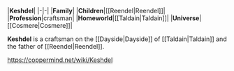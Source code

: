 |**Keshdel**|
|-|-|
|**Family**|
|**Children**|[[Reendel\|Reendel]]|
|**Profession**|craftsman|
|**Homeworld**|[[Taldain\|Taldain]]|
|**Universe**|[[Cosmere\|Cosmere]]|

**Keshdel** is a craftsman on the [[Dayside\|Dayside]] of [[Taldain\|Taldain]] and the father of [[Reendel\|Reendel]].



https://coppermind.net/wiki/Keshdel